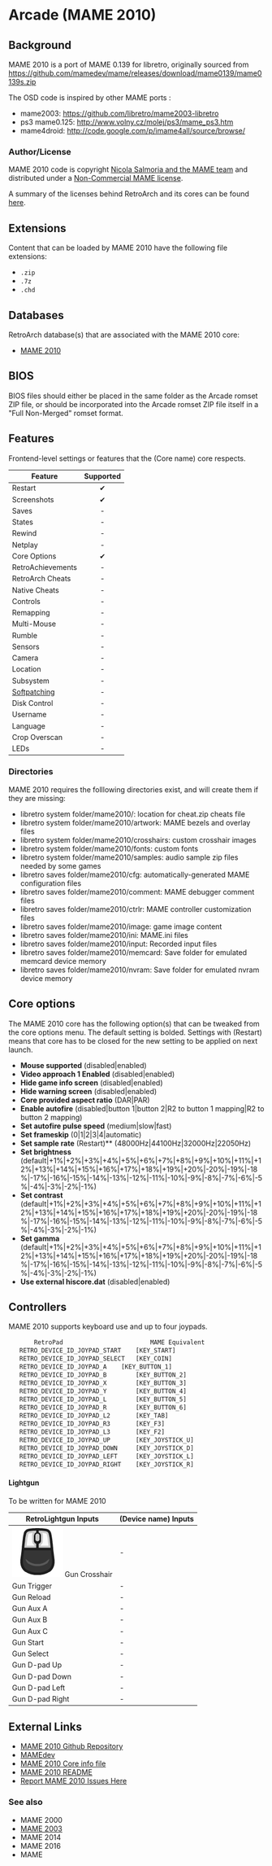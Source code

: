 # Arcade (MAME 2010)

## Background

MAME 2010 is a port of MAME 0.139 for libretro, originally sourced from https://github.com/mamedev/mame/releases/download/mame0139/mame0139s.zip

The OSD code is inspired by other MAME ports :
 
- mame2003: https://github.com/libretro/mame2003-libretro
- ps3 mame0.125: http://www.volny.cz/molej/ps3/mame_ps3.htm
- mame4droid: http://code.google.com/p/imame4all/source/browse/

### Author/License

MAME 2010 code is copyright [Nicola Salmoria and the MAME team]((http://mamedev.org/)) and distributed under a [Non-Commercial MAME license](https://raw.githubusercontent.com/libretro/mame2010-libretro/master/docs/license.txt).

A summary of the licenses behind RetroArch and its cores can be found [here](../development/licenses.md).

## Extensions

Content that can be loaded by MAME 2010 have the following file extensions:

- `.zip`
- `.7z`
- `.chd`

## Databases

RetroArch database(s) that are associated with the MAME 2010 core:

- [MAME 2010](https://github.com/libretro/libretro-database/blob/master/rdb/MAME%202010.rdb?raw=true)

## BIOS

BIOS files should either be placed in the same folder as the Arcade romset ZIP file, or should be incorporated into the Arcade romset ZIP file itself in a "Full Non-Merged" romset format.

## Features

Frontend-level settings or features that the (Core name) core respects.

| Feature           | Supported |
|-------------------|:---------:|
| Restart           | ✔         |
| Screenshots       | ✔         |
| Saves             | -         |
| States            | -         |
| Rewind            | -         |
| Netplay           | -         |
| Core Options      | ✔         |
| RetroAchievements | -         |
| RetroArch Cheats  | -         |
| Native Cheats     | -         |
| Controls          | -         |
| Remapping         | -         |
| Multi-Mouse       | -         |
| Rumble            | -         |
| Sensors           | -         |
| Camera            | -         |
| Location          | -         |
| Subsystem         | -         |
| [Softpatching](../guides/softpatching.md) | -         |
| Disk Control      | -         |
| Username          | -         |
| Language          | -         |
| Crop Overscan     | -         |
| LEDs              | -         |


### Directories

MAME 2010 requires the folllowing directories exist, and will create them if they are missing:

- libretro system folder/mame2010/: location for cheat.zip cheats file
- libretro system folder/mame2010/artwork: MAME bezels and overlay files
- libretro system folder/mame2010/crosshairs: custom crosshair images
- libretro system folder/mame2010/fonts: custom fonts
- libretro system folder/mame2010/samples: audio sample zip files needed by some games
- libretro saves folder/mame2010/cfg: automatically-generated MAME configuration files
- libretro saves folder/mame2010/comment: MAME debugger comment files
- libretro saves folder/mame2010/ctrlr: MAME controller customization files
- libretro saves folder/mame2010/image: game image content
- libretro saves folder/mame2010/ini: MAME.ini files
- libretro saves folder/mame2010/input: Recorded input files
- libretro saves folder/mame2010/memcard: Save folder for emulated memcard device memory
- libretro saves folder/mame2010/nvram: Save folder for emulated nvram device memory


## Core options

The MAME 2010 core has the following option(s) that can be tweaked from the core options menu. The default setting is bolded. Settings with (Restart) means that core has to be closed for the new setting to be applied on next launch.

- **Mouse supported** (disabled|enabled)
- **Video approach 1 Enabled** (disabled|enabled)
- **Hide game info screen** (disabled|enabled)
- **Hide warning screen** (disabled|enabled)
- **Core provided aspect ratio** (DAR|PAR)
- **Enable autofire** (disabled|button 1|button 2|R2 to button 1 mapping|R2 to button 2 mapping)
- **Set autofire pulse speed** (medium|slow|fast)
- **Set frameskip** (0|1|2|3|4|automatic)
- **Set sample rate** (Restart)** (48000Hz|44100Hz|32000Hz|22050Hz)
- **Set brightness** (default|+1%|+2%|+3%|+4%|+5%|+6%|+7%|+8%|+9%|+10%|+11%|+12%|+13%|+14%|+15%|+16%|+17%|+18%|+19%|+20%|-20%|-19%|-18%|-17%|-16%|-15%|-14%|-13%|-12%|-11%|-10%|-9%|-8%|-7%|-6%|-5%|-4%|-3%|-2%|-1%)
- **Set contrast** (default|+1%|+2%|+3%|+4%|+5%|+6%|+7%|+8%|+9%|+10%|+11%|+12%|+13%|+14%|+15%|+16%|+17%|+18%|+19%|+20%|-20%|-19%|-18%|-17%|-16%|-15%|-14%|-13%|-12%|-11%|-10%|-9%|-8%|-7%|-6%|-5%|-4%|-3%|-2%|-1%)
- **Set gamma** (default|+1%|+2%|+3%|+4%|+5%|+6%|+7%|+8%|+9%|+10%|+11%|+12%|+13%|+14%|+15%|+16%|+17%|+18%|+19%|+20%|-20%|-19%|-18%|-17%|-16%|-15%|-14%|-13%|-12%|-11%|-10%|-9%|-8%|-7%|-6%|-5%|-4%|-3%|-2%|-1%)
- **Use external hiscore.dat** (disabled|enabled)


## Controllers

MAME 2010 supports keyboard use and up to four joypads.


           RetroPad                        MAME Equivalent
	   RETRO_DEVICE_ID_JOYPAD_START    [KEY_START]
	   RETRO_DEVICE_ID_JOYPAD_SELECT   [KEY_COIN]
  	   RETRO_DEVICE_ID_JOYPAD_A	   [KEY_BUTTON_1]
	   RETRO_DEVICE_ID_JOYPAD_B        [KEY_BUTTON_2]
	   RETRO_DEVICE_ID_JOYPAD_X        [KEY_BUTTON_3]
	   RETRO_DEVICE_ID_JOYPAD_Y        [KEY_BUTTON_4]
	   RETRO_DEVICE_ID_JOYPAD_L        [KEY_BUTTON_5]
	   RETRO_DEVICE_ID_JOYPAD_R        [KEY_BUTTON_6]
	   RETRO_DEVICE_ID_JOYPAD_L2       [KEY_TAB]
	   RETRO_DEVICE_ID_JOYPAD_R3       [KEY_F3]
	   RETRO_DEVICE_ID_JOYPAD_L3       [KEY_F2]
	   RETRO_DEVICE_ID_JOYPAD_UP       [KEY_JOYSTICK_U]
	   RETRO_DEVICE_ID_JOYPAD_DOWN     [KEY_JOYSTICK_D]
	   RETRO_DEVICE_ID_JOYPAD_LEFT     [KEY_JOYSTICK_L]
	   RETRO_DEVICE_ID_JOYPAD_RIGHT    [KEY_JOYSTICK_R]

#### Lightgun

To be written for MAME 2010

| RetroLightgun Inputs                                   | (Device name) Inputs      |
|--------------------------------------------------------|---------------------------|
| ![](../image/retromouse/retro_mouse.png) Gun Crosshair | -                         |
| Gun Trigger                                            | -                         |
| Gun Reload                                             | -                         |
| Gun Aux A                                              | -                         |
| Gun Aux B                                              | -                         |
| Gun Aux C                                              | -                         |
| Gun Start                                              | -                         |
| Gun Select                                             | -                         |
| Gun D-pad Up                                           | -                         |
| Gun D-pad Down                                         | -                         |
| Gun D-pad Left                                         | -                         |
| Gun D-pad Right                                        | -                         |


## External Links

- [MAME 2010 Github Repository](https://github.com/libretro/mame2010-libretro)
- [MAMEdev](http://mamedev.org/)
- [MAME 2010 Core info file](https://github.com/libretro/libretro-super/blob/master/dist/info/mame2010_libretro.info)
- [MAME 2010 README](https://github.com/libretro/mame2010-libretro/blob/master/README.md)
- [Report MAME 2010 Issues Here](https://github.com/libretro/mame2010-libretro/issues)

### See also

- MAME 2000
- [MAME 2003](mame2003.md)
- MAME 2014
- MAME 2016
- MAME
